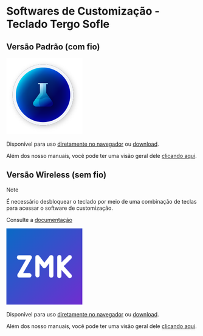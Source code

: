 # Softwares de Customização - Teclado Tergo Sofle

## Versão Padrão (com fio)

<a href="https://vial.rocks/"><img src="imagens/vial-icon.png" alt="Vial" width="200"></a>

Disponível para uso [diretamente no navegador](https://vial.rocks/) ou [download](https://get.vial.today/download/).

Além dos nosso manuais, você pode ter uma visão geral dele [clicando aqui](https://get.vial.today/).

## Versão Wireless (sem fio)

> [!NOTE]
>
> É necessário desbloquear o teclado por meio de uma combinação de teclas para acessar o software de customização.
>
> Consulte a [documentação](./MANUAL_TERGO_SOFLE_WIRELESS.md) 

<a href="https://zmk.studio/"><img src="imagens/zmk-icon.png" alt="zmk studio" width="200"></a>

Disponível para uso [diretamente no navegador](https://zmk.studio/) ou [download](https://github.com/zmkfirmware/zmk-studio/releases/).

Além dos nosso manuais, você pode ter uma visão geral dele [clicando aqui](https://zmk.dev/docs/features/studio).

